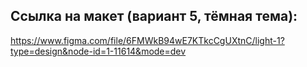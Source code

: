 ## Ссылка на макет (вариант 5, тёмная тема):
https://www.figma.com/file/6FMWkB94wE7KTkcCgUXtnC/light-1?type=design&node-id=1-11614&mode=dev
